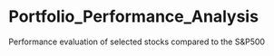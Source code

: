 # Portfolio_Performance_Analysis
Performance evaluation of selected stocks compared to the S&amp;P500
